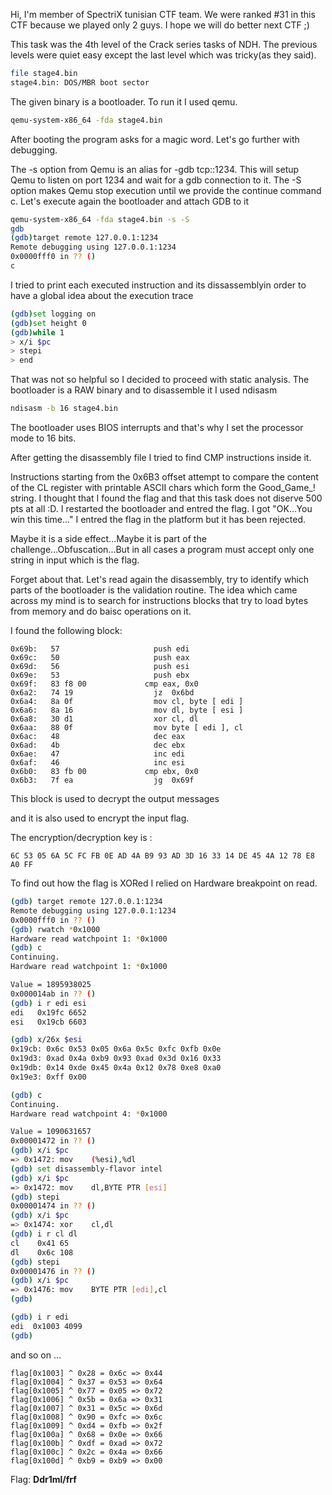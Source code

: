  
Hi, I'm member of SpectriX tunisian CTF team. We were ranked #31 in this CTF because we played only 2 guys. I hope we will do better next CTF ;)

This task was the 4th level of the Crack series tasks of NDH. The previous levels were quiet easy except the last level which was tricky(as they said).

```bash
file stage4.bin
stage4.bin: DOS/MBR boot sector
```

<!--more-->

The given binary is a bootloader. To run it I used qemu.

```bash
qemu-system-x86_64 -fda stage4.bin
```

After booting the program asks for a magic word. Let's go further with debugging.

 
The -s option from Qemu is an alias for -gdb tcp::1234. This will setup Qemu to listen on port 1234 and wait for a gdb connection to it. The -S option makes Qemu stop execution until we provide the continue command c. Let's execute again the bootloader and attach GDB to it

```bash
qemu-system-x86_64 -fda stage4.bin -s -S
gdb
(gdb)target remote 127.0.0.1:1234
Remote debugging using 127.0.0.1:1234
0x0000fff0 in ?? ()
c
```

I tried to print each executed instruction and its dissassemblyin order to have a global idea about the execution trace

```bash
(gdb)set logging on
(gdb)set height 0
(gdb)while 1
> x/i $pc
> stepi 
> end
```

That was not so helpful so I decided to proceed with static analysis. The bootloader is a RAW binary and to disassemble it I used ndisasm

```bash
ndisasm -b 16 stage4.bin
```
 
The bootloader uses BIOS interrupts and that's why I set the processor mode to 16 bits.

After getting the disassembly file I tried to find CMP instructions inside it.


Instructions starting from the 0x6B3 offset attempt to compare the content of the CL register with printable ASCII chars which form the Good_Game_! string. I thought that I found the flag and that this task does not diserve 500 pts at all :D. I restarted the bootloader and entred the flag. I got "OK...You win this time..." I entred the flag in the platform but it has been rejected.

Maybe it is a side effect...Maybe it is part of the challenge...Obfuscation...But in all cases a program must accept only one string in input which is the flag.

Forget about that. Let's read again the disassembly, try to identify which parts of the bootloader is the validation routine. The idea which came across my mind is to search for instructions blocks that try to load bytes from memory and do baisc operations on it.

 
I found the following block:

```assembly
0x69b:   57                     push edi
0x69c:   50                     push eax
0x69d:   56                     push esi
0x69e:   53                     push ebx
0x69f:   83 f8 00             cmp eax, 0x0
0x6a2:   74 19                  jz  0x6bd 
0x6a4:   8a 0f                  mov cl, byte [ edi ]
0x6a6:   8a 16                  mov dl, byte [ esi ]
0x6a8:   30 d1                  xor cl, dl
0x6aa:   88 0f                  mov byte [ edi ], cl
0x6ac:   48                     dec eax
0x6ad:   4b                     dec ebx
0x6ae:   47                     inc edi
0x6af:   46                     inc esi
0x6b0:   83 fb 00             cmp ebx, 0x0
0x6b3:   7f ea                  jg  0x69f

```

This block is used to decrypt the output messages

and it is also used to encrypt the input flag.

The encryption/decryption key is :

```
6C 53 05 6A 5C FC FB 0E AD 4A B9 93 AD 3D 16 33 14 DE 45 4A 12 78 E8 A0 FF
```
  
To find out how the flag is XORed I relied on Hardware breakpoint on read.

```bash
(gdb) target remote 127.0.0.1:1234
Remote debugging using 127.0.0.1:1234
0x0000fff0 in ?? ()
(gdb) rwatch *0x1000
Hardware read watchpoint 1: *0x1000
(gdb) c
Continuing.
Hardware read watchpoint 1: *0x1000

Value = 1895938025
0x000014ab in ?? ()
(gdb) i r edi esi
edi   0x19fc 6652
esi   0x19cb 6603

(gdb) x/26x $esi
0x19cb: 0x6c 0x53 0x05 0x6a 0x5c 0xfc 0xfb 0x0e
0x19d3: 0xad 0x4a 0xb9 0x93 0xad 0x3d 0x16 0x33
0x19db: 0x14 0xde 0x45 0x4a 0x12 0x78 0xe8 0xa0
0x19e3: 0xff 0x00

(gdb) c
Continuing.
Hardware read watchpoint 4: *0x1000

Value = 1090631657
0x00001472 in ?? ()
(gdb) x/i $pc
=> 0x1472: mov    (%esi),%dl
(gdb) set disassembly-flavor intel
(gdb) x/i $pc
=> 0x1472: mov    dl,BYTE PTR [esi]
(gdb) stepi
0x00001474 in ?? ()
(gdb) x/i $pc
=> 0x1474: xor    cl,dl
(gdb) i r cl dl
cl    0x41 65
dl    0x6c 108
(gdb) stepi
0x00001476 in ?? ()
(gdb) x/i $pc
=> 0x1476: mov    BYTE PTR [edi],cl
(gdb) 

(gdb) i r edi
edi  0x1003 4099
(gdb) 

```

  

and so on ...
  
    flag[0x1003] ^ 0x28 = 0x6c => 0x44
    flag[0x1004] ^ 0x37 = 0x53 => 0x64
    flag[0x1005] ^ 0x77 = 0x05 => 0x72
    flag[0x1006] ^ 0x5b = 0x6a => 0x31
    flag[0x1007] ^ 0x31 = 0x5c => 0x6d
    flag[0x1008] ^ 0x90 = 0xfc => 0x6c
    flag[0x1009] ^ 0xd4 = 0xfb => 0x2f
    flag[0x100a] ^ 0x68 = 0x0e => 0x66
    flag[0x100b] ^ 0xdf = 0xad => 0x72
    flag[0x100c] ^ 0x2c = 0x4a => 0x66
    flag[0x100d] ^ 0xb9 = 0xb9 => 0x00

Flag:  **Ddr1ml/frf**
